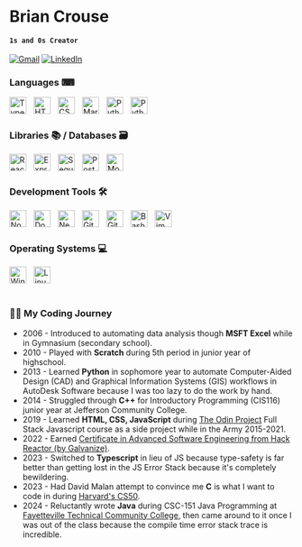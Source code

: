 # Brian Crouse 
**`1s and 0s Creator`**
<br/>
<br/>
[![Gmail](https://img.shields.io/badge/Email%20-%23D14836.svg?&style=for-the-badge&logo=gmail&logoColor=white&link=https://mail.google.com/mail/u/0/?fs=1&to=itscrousie@gmail.com&tf=cm)](https://mail.google.com/mail/u/0/?fs=1&to=itscrousie@gmail.com&tf=cm)
[![LinkedIn](https://img.shields.io/badge/LinkedIn-%230077B5.svg?&style=for-the-badge&logo=linkedin&logoColor=white&link=https://www.linkedin.com/in/brian-crouse-swe/)](https://www.linkedin.com/in/brian-crouse-swe/)

### Languages ⌨

<img align="left" alt="TypeScript" width="30px" style="padding-right:10px;" src="https://cdn.jsdelivr.net/gh/devicons/devicon/icons/typescript/typescript-plain.svg" />
<img align="left" alt="HTML" width="30px" style="padding-right:10px;" src="https://cdn.jsdelivr.net/gh/devicons/devicon/icons/html5/html5-plain.svg" />
<img align="left" alt="CSS" width="30px" style="padding-right:10px;" src="https://cdn.jsdelivr.net/gh/devicons/devicon/icons/css3/css3-plain.svg" />
<img align="left" alt="Markdown" width="30px" style="padding-right:10px;" src="https://cdn.jsdelivr.net/gh/devicons/devicon/icons/markdown/markdown-original.svg" />
<img align="left" alt="Python" width="30px" style="padding-right:10px;" src="https://cdn.jsdelivr.net/gh/devicons/devicon@latest/icons/java/java-original-wordmark.svg" />
<img align="left" alt="Python" width="30px" style="padding-right:10px;" src="https://cdn.jsdelivr.net/gh/devicons/devicon/icons/python/python-original-wordmark.svg" />

<br/>
<br/>

### Libraries 📚 / Databases 🗃

<img align="left" alt="React" width="30px" style="padding-right:10px;" src="https://cdn.jsdelivr.net/gh/devicons/devicon/icons/react/react-original.svg" />
<img align="left" alt="Express" width="30px" style="padding-right:10px;" src="https://cdn.jsdelivr.net/gh/devicons/devicon/icons/express/express-original.svg" />
<img align="left" alt="Sequelize" width="30px" style="padding-right:10px;" src="https://cdn.jsdelivr.net/gh/devicons/devicon/icons/sequelize/sequelize-original.svg" />
<img align="left" alt="PostgreSQL" width="30px" style="padding-right:10px;" src="https://cdn.jsdelivr.net/gh/devicons/devicon/icons/postgresql/postgresql-original.svg" />
<img align="left" alt="MongoDB" width="30px" style="padding-right:10px;" src="https://cdn.jsdelivr.net/gh/devicons/devicon/icons/mongodb/mongodb-original-wordmark.svg" />

<br/>
<br/>

### Development Tools 🛠

<img align="left" alt="NodeJS" width="30px" style="padding-right:10px;" src="https://cdn.jsdelivr.net/gh/devicons/devicon/icons/nodejs/nodejs-original.svg" />
<img align="left" alt="Docker" width="30px" style="padding-right:10px;" src="https://cdn.jsdelivr.net/gh/devicons/devicon/icons/docker/docker-original-wordmark.svg" />
<img align="left" alt="NextJS" width="30px" style="padding-right:10px;" src="https://cdn.jsdelivr.net/gh/devicons/devicon/icons/nextjs/nextjs-original.svg" />
<img align="left" alt="GitHub" width="30px" style="padding-right:10px;" src="https://cdn.jsdelivr.net/gh/devicons/devicon/icons/github/github-original.svg" />
<img align="left" alt="Git" width="30px" style="padding-right:10px;" src="https://cdn.jsdelivr.net/gh/devicons/devicon/icons/git/git-original.svg" />
<img align="left" alt="Bash" width="30px" style="padding-right:10px;" src="https://cdn.jsdelivr.net/gh/devicons/devicon/icons/bash/bash-original.svg" />
<img align="left" alt="Vim" width="30px" style="padding-right:10px;" src="https://cdn.jsdelivr.net/gh/devicons/devicon/icons/vim/vim-original.svg" />

<br />
<br />

### Operating Systems 💻

<img align="left" alt="Windows" width="30px" style="padding-right:10px;" src="https://cdn.jsdelivr.net/gh/devicons/devicon/icons/windows8/windows8-original.svg" />
<img align="left" alt="Linux" width="30px" style="padding-right:10px;" src="https://cdn.jsdelivr.net/gh/devicons/devicon/icons/linux/linux-original.svg" />

<br />
<br />

#


 <h3>👨‍💻 My Coding Journey</h3>
 <ul>
  <li>2006 - Introduced to automating data analysis though <strong>MSFT Excel</strong> while in Gymnasium (secondary school).
  <li>2010 - Played with <strong>Scratch</strong> during 5th period in junior year of highschool.</li>
  <li>2013 - Learned <strong>Python</strong> in sophomore year to automate Computer-Aided Design (CAD) and Graphical Information Systems (GIS) workflows in AutoDesk Software because I was too lazy to do the work by hand.</li>
  <li>2014 - Struggled through <strong>C++</strong> for Introductory Programming (CIS116) junior year at Jefferson Community College.</li>
  <li>2019 - Learned <strong>HTML, CSS, JavaScript</strong> during <a href="https://www.theodinproject.com/" target="_blank">The Odin Project</a> Full Stack Javascript course as a side project while in the Army 2015-2021.</li>
  <li>2022 - Earned <a href="https://www.linkedin.com/in/brian-crouse-swe/overlay/1635504905202/single-media-viewer?type=DOCUMENT&profileId=ACoAADGCorABObpSXWMco7PDoR5VXD3_v2MNibM&lipi=urn%3Ali%3Apage%3Ad_flagship3_profile_view_base%3B1eekoA%2B0RrWwbg%2BMWqyCtg%3D%3D" target="_blank">Certificate in Advanced Software Engineering from Hack Reactor (by Galvanize)</a>.</li>
  <li>2023 - Switched to <strong>Typescript</strong> in lieu of JS because type-safety is far better than getting lost in the JS Error Stack because it's completely bewildering.</li>
  <li>2023 - Had David Malan attempt to convince me <strong>C</strong> is what I want to code in during <a href="https://cs50.harvard.edu/x/2023/">Harvard's CS50</a>.</li>
  <li>2024 - Reluctantly wrote <strong>Java</strong> during CSC-151 Java Programming at <a href="https://www.faytechcc.edu/">Fayetteville Technical Community College</a>, then came around to it once I was out of the class because the compile time error stack trace is incredible.</li>
 </ul>

